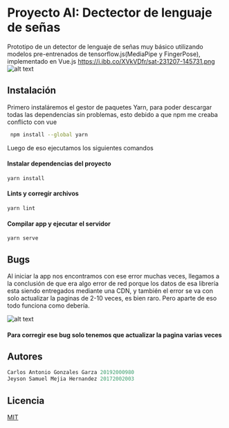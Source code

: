 
# Proyecto AI: Dectector de lenguaje de señas
 
Prototipo de un detector de lenguaje de señas muy básico utilizando modelos pre-entrenados de tensorflow.js(MediaPipe y FingerPose), implementado en Vue.js
https://i.ibb.co/XVkVDfr/sat-231207-145731.png
![alt text](https://i.ibb.co/XVkVDfr/sat-231207-145731.png)

## Instalación

Primero instaláremos el gestor de paquetes Yarn, para poder descargar todas las dependencias sin problemas, esto debido a que npm me creaba conflicto con vue

```bash
 npm install --global yarn
```

Luego de eso ejecutamos los siguientes comandos
#### Instalar dependencias del proyecto
```
yarn install
```

#### Lints y corregir archivos
```
yarn lint
```

#### Compilar app y ejecutar el servidor
```
yarn serve
```

## Bugs

Al iniciar la app nos encontramos con ese error muchas veces, llegamos a la conclusión de que era algo error de red porque los datos de esa librería esta siendo entregados mediante una CDN, y también el error se va con solo actualizar la paginas de 2-10 veces, es bien raro. Pero aparte de eso todo funciona como debería.

![alt text](https://i.ibb.co/RvBTtDn/err.png)
#### Para corregir ese bug solo tenemos que actualizar la pagina varias veces

## Autores
```javascript
Carlos Antonio Gonzales Garza 20192000980
Jeyson Samuel Mejia Hernandez 20172002003
```

## Licencia

[MIT](https://choosealicense.com/licenses/mit/)
